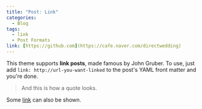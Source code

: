 ```yaml
---
title: "Post: Link"
categories:
  - Blog
tags:
  - link
  - Post Formats
link: [https://github.com](https://cafe.naver.com/directwedding)
---
```


This theme supports **link posts**, made famous by John Gruber. To use, just add `link: http://url-you-want-linked` to the post's YAML front matter and you're done.

> And this is how a quote looks.

Some [link](#) can also be shown.

